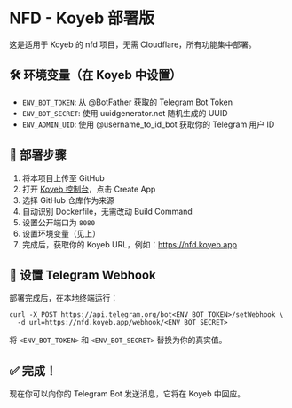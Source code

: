 # NFD - Koyeb 部署版

这是适用于 Koyeb 的 nfd 项目，无需 Cloudflare，所有功能集中部署。

## 🛠 环境变量（在 Koyeb 中设置）

- `ENV_BOT_TOKEN`: 从 @BotFather 获取的 Telegram Bot Token
- `ENV_BOT_SECRET`: 使用 uuidgenerator.net 随机生成的 UUID
- `ENV_ADMIN_UID`: 使用 @username_to_id_bot 获取你的 Telegram 用户 ID

## 🚀 部署步骤

1. 将本项目上传至 GitHub
2. 打开 [Koyeb 控制台](https://app.koyeb.com/)，点击 Create App
3. 选择 GitHub 仓库作为来源
4. 自动识别 Dockerfile，无需改动 Build Command
5. 设置公开端口为 `8080`
6. 设置环境变量（见上）
7. 完成后，获取你的 Koyeb URL，例如：https://nfd.koyeb.app

## 📡 设置 Telegram Webhook

部署完成后，在本地终端运行：

```
curl -X POST https://api.telegram.org/bot<ENV_BOT_TOKEN>/setWebhook \
  -d url=https://nfd.koyeb.app/webhook/<ENV_BOT_SECRET>
```

将 `<ENV_BOT_TOKEN>` 和 `<ENV_BOT_SECRET>` 替换为你的真实值。

## ✅ 完成！

现在你可以向你的 Telegram Bot 发送消息，它将在 Koyeb 中回应。
